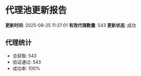 # 代理池更新报告

**更新时间**: 2025-08-25 11:37:01
**有效代理数量**: 543
**更新状态**:  成功

## 代理统计
- 总获取: 543
- 验证通过: 543
- 成功率: 100%
